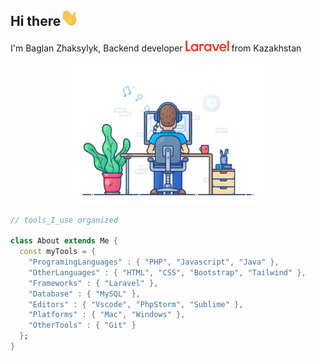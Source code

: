 ## Hi there<img src="https://github.com/baglanz/baglanz/blob/main/Hi.gif" width="29px"> 

I'm Baglan Zhaksylyk, Backend developer <img src="https://github.com/baglanz/baglanz/blob/main/laravel-logo.svg" width="70"> from Kazakhstan


<div align="center" width="50">
<img src="https://github.com/baglanz/baglanz/blob/main/dev-working_rounded.gif?raw=true" href="https://github.com/sp-xd" alt="CoDiNg RocKs"  width="60%"/><br> 
</div>
  
```dart
// tools_I_use organized

class About extends Me { 
  const myTools = {  
    "ProgramingLanguages" : { "PHP", "Javascript", "Java" },
    "OtherLanguages" : { "HTML", "CSS", "Bootstrap", "Tailwind" },
    "Frameworks" : { "Laravel" },
    "Database" : { "MySQL" },
    "Editors" : { "Vscode", "PhpStorm", "Sublime" },
    "Platforms" : { "Mac", "Windows" },
    "OtherTools" : { "Git" }
  };
}
```
